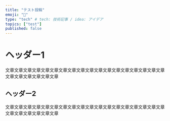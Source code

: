 ```yaml
---
title: "テスト投稿"
emoji: "🦔"
type: "tech" # tech: 技術記事 / idea: アイデア
topics: ["test"]
published: false
---
```


# ヘッダー1

文章文章文章文章文章文章文章文章文章文章文章文章文章文章文章文章文章文章文章文章文章文章文章文章

## ヘッダー2

文章文章文章文章文章文章文章文章文章文章文章文章文章文章文章文章文章文章文章文章文章文章文章文章
